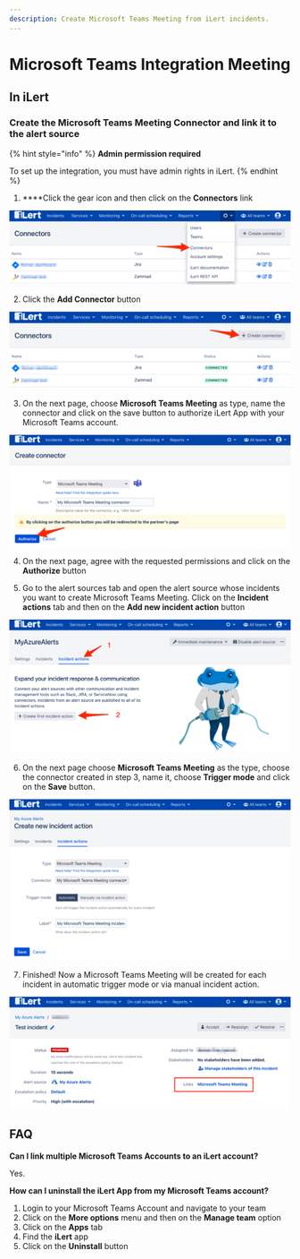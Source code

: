 ```yaml
---
description: Create Microsoft Teams Meeting from iLert incidents.
---
```


# Microsoft Teams Integration Meeting

## In iLert <a id="create-alarm-source"></a>

### Create the Microsoft Teams Meeting Connector and link it to the alert source

{% hint style="info" %}
**Admin permission required**

To set up the integration, you must have admin rights in iLert.
{% endhint %}

1. ****Click the gear icon and then click on the **Connectors** link

![](../../.gitbook/assets/screenshot_16_03_21__15_46.png)

2. Click the **Add Connector** button

![](../../.gitbook/assets/screenshot_16_03_21__15_48.png)

3. On the next page, choose **Microsoft Teams Meeting** as type, name the connector and click on the save button to authorize iLert App with your Microsoft Teams account.

![](../../.gitbook/assets/ilert%20%2841%29.png)

4. On the next page, agree with the requested permissions and click on the **Authorize** button

5. Go to the alert sources tab and open the alert source whose incidents you want to create Microsoft Teams Meeting. Click on the **Incident actions** tab and then on the **Add new incident action** button

![](../../.gitbook/assets/screenshot_16_03_21__16_04.png)

6. On the next page choose **Microsoft Teams Meeting** as the type, choose the connector created in step 3, name it, choose **Trigger mode** and click on the **Save** button.

![](../../.gitbook/assets/ilert%20%2837%29.png)

7. Finished! Now a Microsoft Teams Meeting will be created  for each incident in automatic trigger mode or via manual incident action.

![](../../.gitbook/assets/ilert%20%2839%29.png)

## FAQ <a id="faq"></a>

**Can I link multiple Microsoft Teams Accounts to an iLert account?**

Yes.

**How can I uninstall the iLert App from my Microsoft Teams account?**

1. Login to your Microsoft Teams Account and navigate to your team 
2. Click on the **More options** menu and then on the **Manage team** option
3. Click on the **Apps** tab
4. Find the **iLert** app
5. Click on the **Uninstall** button


